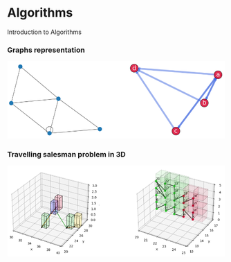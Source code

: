 # Algorithms

Introduction to Algorithms

### Graphs representation

<img src="_images/graps_repr.png"/>

### Travelling salesman problem in 3D

<img src="_images/tsp_3d.png"/>
